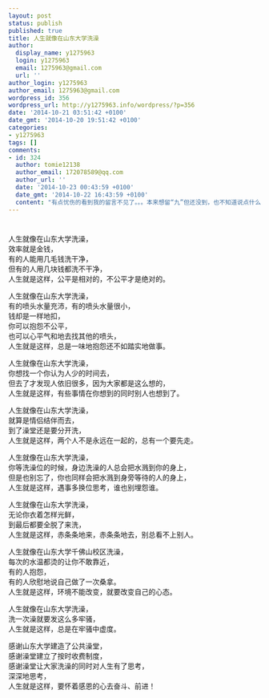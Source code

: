 ```yaml
---
layout: post
status: publish
published: true
title: 人生就像在山东大学洗澡
author:
  display_name: y1275963
  login: y1275963
  email: 1275963@gmail.com
  url: ''
author_login: y1275963
author_email: 1275963@gmail.com
wordpress_id: 356
wordpress_url: http://y1275963.info/wordpress/?p=356
date: '2014-10-21 03:51:42 +0100'
date_gmt: '2014-10-20 19:51:42 +0100'
categories:
- y1275963
tags: []
comments:
- id: 324
  author: tomie12138
  author_email: 172078589@qq.com
  author_url: ''
  date: '2014-10-23 00:43:59 +0100'
  date_gmt: '2014-10-22 16:43:59 +0100'
  content: "有点忧伤的看到我的留言不见了。。。本来想留“九”但还没到，也不知道说点什么。要是以前我肯定会搞笑或者煽情，不过今天似乎两种感情都不适合我。第n次看你的文（虽然看不懂），我还是有些强烈的感觉——果然不是一个世界的！栾栾，我最近很悲伤的发现，我都记不清你长什么样子了。你坐在椅子上的习惯，你看电脑的姿势，以及你飞快的敲字声，我都记得，但是这些都不是你，我记不得一个完整的你了。觉得离你好远，不是距离上的远。我不知道你说的约什么郡，你也不了解我要拍什么电影。我已经习惯了你一整天都不理我，就像你一直习惯我对你好一样。记得某天我跟那个姐姐（北京的忘了叫什么）说关于你逼我听英语听力的事，你本来去厕所了出来后问我们在聊什么我说不告诉你结果你一下就猜到了。我觉得好神奇问你怎么做到的，你说我们一共就没发生多少事怎么会不知道？我那时突然意识到:原来我们认识不过几十天而已。。。可我却恍恍忽忽，朦朦胧胧，以为已经好多年。我傻的以为我们都和领证了没什么区别！可是我突然意识到:你好陌生，我对你来说也好陌生，魔兽陪了你十年，我才陪了你还不到100天，我怎么会有如此愚妄的想法呢？真是罪过。可能以后有一种结局:我站在马路对面，看到你想和你打招呼，结果你弯下腰说:儿子，爸爸带你过马路。我放下准备举高向你打招呼的手，拐个弯儿挽住了一个男人的胳膊:亲爱的，我们去挑婚纱吧。。。。可能我有点儿悲观了，我们也还没有到那个地步，也许有一种结局是:某天早上醒过来，你和阳光都在。。。这两种都太极端，或许还有一个结局:奶奶，你年轻的时候怎么谈恋爱的？奶奶年轻的时候啊，喜欢过很多男孩子，其中有一个很特别，叫什么来着？哦对了，叫栾英杰，那个爷爷年轻的时候可爱学习了，你要向那个爷爷学习呢！那那个爷爷后来呢？我本来和他还谈过一段恋爱，后来啊，那个爷爷移民了，去了小美国。奶奶英语不好又不是大款就不能跟他走。那时候国家政策可严格啦，出个国特别费事。那个爷爷走了之后本来想带上奶奶，可惜奶奶不成才。。。。哎。。。后来呢后来呢？后来奶奶就嫁给了你爷爷，后来就有了你这个小馋猫儿！哎。。。奶奶你的故事一点都没劲，我还是去玩ipad了。。。（为什么我老了还要被孙子嫌弃T^T）看着孙子走开了，我仰望窗外，心里想着:不知远在天边的你是否还在人世。。。\r\n噗刚才梦游状。。。故事讲完了人也清醒了。老奶奶坐着时光机嗖的回到了2014年10月23日凌晨，变成了一个熬夜看手机的“有志青年”正在给她的没良心的小伙伴大倒苦水。估计小伙伴的空间要被她挤满了，所以为了她明天的拍电影事业，她要去睡觉了。晚安！"
---
```

<div class="note-header note-header-container">
<h1></h1>
</div>
<div id="note_199585024_full">
<div id="link-report" class="note">人生就像在山东大学洗澡，<br />
效率就是金钱，<br />
有的人能用几毛钱洗干净，<br />
但有的人用几块钱都洗不干净，<br />
人生就是这样，公平是相对的，不公平才是绝对的。</p>
<p>人生就像在山东大学洗澡，<br />
有的喷头水量充沛，有的喷头水量很小，<br />
钱却是一样地扣，<br />
你可以抱怨不公平，<br />
也可以心平气和地去找其他的喷头，<br />
人生就是这样，总是一味地抱怨还不如踏实地做事。</p>
<p>人生就像在山东大学洗澡，<br />
你想找一个你认为人少的时间去，<br />
但去了才发现人依旧很多，因为大家都是这么想的，<br />
人生就是这样，有些事情在你想到的同时别人也想到了。</p>
<p>人生就像在山东大学洗澡，<br />
就算是情侣结伴而去，<br />
到了澡堂还是要分开洗，<br />
人生就是这样，两个人不是永远在一起的，总有一个要先走。</p>
<p>人生就像在山东大学洗澡，<br />
你等洗澡位的时候，身边洗澡的人总会把水溅到你的身上，<br />
但是也别忘了，你也同样会把水溅到身旁等待的人的身上，<br />
人生就是这样，遇事多换位思考，谁也别埋怨谁。</p>
<p>人生就像在山东大学洗澡，<br />
无论你衣着怎样光鲜，<br />
到最后都要全脱了来洗，<br />
人生就是这样，赤条条地来，赤条条地去，别总看不上别人。</p>
<p>人生就像在山东大学千佛山校区洗澡，<br />
每次的水温都烫的让你不敢靠近，<br />
有的人抱怨，<br />
有的人欣慰地说自己做了一次桑拿。<br />
人生就是这样，环境不能改变，就要改变自己的心态。</p>
<p>人生就像在山东大学洗澡，<br />
洗一次澡就要发这么多牢骚，<br />
人生就是这样，总是在牢骚中虚度。</p>
<p>感谢山东大学建造了公共澡堂，<br />
感谢澡堂建立了按时收费制度，<br />
感谢澡堂让大家洗澡的同时对人生有了思考，<br />
深深地思考，<br />
人生就是这样，要怀着感恩的心去奋斗、前进！</p></div>
</div>
<p>&nbsp;</p>
